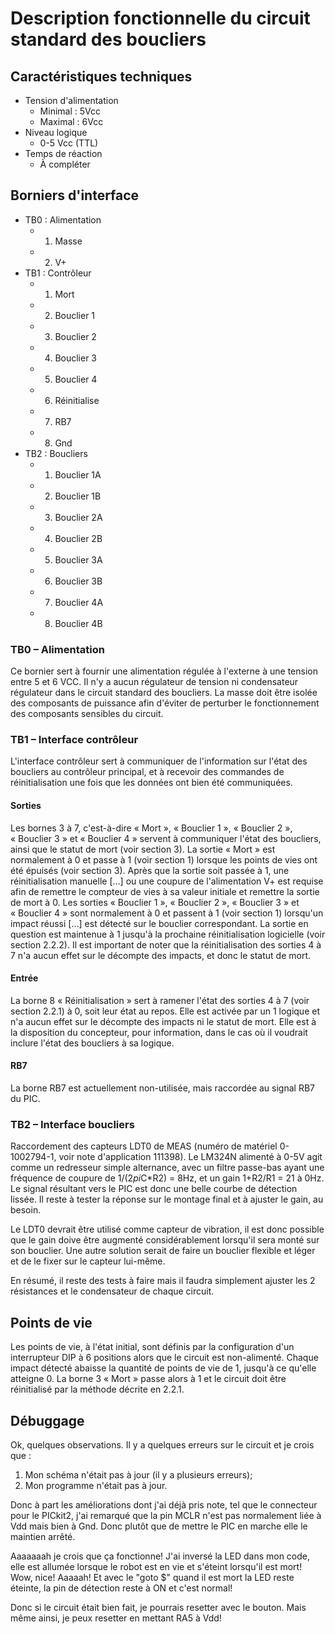 # Description fonctionnelle du circuit standard des boucliers

## Caractéristiques techniques

- Tension d'alimentation
  - Minimal : 5Vcc
  - Maximal : 6Vcc
- Niveau logique
  - 0-5 Vcc (TTL)
- Temps de réaction
  - À compléter

## Borniers d'interface

- TB0 : Alimentation
  - 1. Masse
  - 2. V+
- TB1 : Contrôleur
  - 1. Mort
  - 2. Bouclier 1
  - 3. Bouclier 2
  - 4. Bouclier 3
  - 5. Bouclier 4
  - 6. Réinitialise
  - 7. RB7
  - 8. Gnd
- TB2 : Boucliers
  - 1. Bouclier 1A
  - 2. Bouclier 1B
  - 3. Bouclier 2A
  - 4. Bouclier 2B
  - 5. Bouclier 3A
  - 6. Bouclier 3B
  - 7. Bouclier 4A
  - 8. Bouclier 4B

### TB0 – Alimentation

Ce bornier sert à fournir une alimentation régulée à l'externe à une tension entre 5 et 6 VCC.
Il n'y a aucun régulateur de tension ni condensateur régulateur dans le circuit standard des boucliers.
La masse doit être isolée des composants de puissance afin d'éviter de perturber le fonctionnement des composants sensibles du circuit.

### TB1 – Interface contrôleur
L'interface contrôleur sert à communiquer de l'information sur l'état des boucliers au contrôleur principal, et à recevoir des commandes de réinitialisation une fois que les données ont bien été communiquées.

#### Sorties

Les bornes 3 à 7, c'est-à-dire « Mort », « Bouclier 1 », « Bouclier 2 », « Bouclier 3 » et « Bouclier 4 » servent à communiquer l'état des boucliers, ainsi que le statut de mort (voir section 3).
La sortie « Mort » est normalement à 0 et passe à 1 (voir section 1) lorsque les points de vies ont été épuisés (voir section 3).
Après que la sortie soit passée à 1, une réinitialisation manuelle […] ou une coupure de l'alimentation V+ est requise afin de remettre le compteur de vies à sa valeur initiale et remettre la sortie de mort à 0.
Les sorties « Bouclier 1 », « Bouclier 2 », « Bouclier 3 » et « Bouclier 4 » sont normalement à 0 et passent à 1 (voir section 1) lorsqu'un impact réussi […] est détecté sur le bouclier correspondant.
La sortie en question est maintenue à 1 jusqu'à la prochaine réinitialisation logicielle (voir section 2.2.2).
Il est important de noter que la réinitialisation des sorties 4 à 7 n'a aucun effet sur le décompte des impacts, et donc le statut de mort.

#### Entrée

La borne 8 « Réinitialisation » sert à ramener l'état des sorties 4 à 7 (voir section 2.2.1) à 0, soit leur état au repos.
Elle est activée par un 1 logique et n'a aucun effet sur le décompte des impacts ni le statut de mort.
Elle est à la disposition du concepteur, pour information, dans le cas où il voudrait inclure l'état des boucliers à sa logique.

#### RB7

La borne RB7 est actuellement non-utilisée, mais raccordée au signal RB7 du PIC.

### TB2 – Interface boucliers

Raccordement des capteurs LDT0 de MEAS (numéro de matériel 0-1002794-1, voir note d'application 111398). Le LM324N alimenté à 0-5V agit comme un redresseur simple alternance, avec un filtre passe-bas ayant une fréquence de coupure de 1/(2*pi*C*R2) = 8Hz, et un gain 1+R2/R1 = 21 à 0Hz. Le signal résultant vers le PIC est donc une belle courbe de détection lissée. Il reste à tester la réponse sur le montage final et à ajuster le gain, au besoin.

Le LDT0 devrait être utilisé comme capteur de vibration, il est donc possible que le gain doive être augmenté considérablement lorsqu'il sera monté sur son bouclier. Une autre solution serait de faire un bouclier flexible et léger et de le fixer sur le capteur lui-même.

En résumé, il reste des tests à faire mais il faudra simplement ajuster les 2 résistances et le condensateur de chaque circuit.

## Points de vie

Les points de vie, à l'état initial, sont définis par la configuration d'un interrupteur DIP à 6 positions alors que le circuit est non-alimenté.
Chaque impact détecté abaisse la quantité de points de vie de 1, jusqu'à ce qu'elle atteigne 0.
La borne 3 « Mort » passe alors à 1 et le circuit doit être réinitialisé par la méthode décrite en 2.2.1.

## Débuggage

Ok, quelques observations. Il y a quelques erreurs sur le circuit et je crois que :

1. Mon schéma n'était pas à jour (il y a plusieurs erreurs);
2. Mon programme n'était pas à jour.

Donc à part les améliorations dont j'ai déjà pris note, tel que le connecteur pour le PICkit2, j'ai remarqué que la pin MCLR n'est pas normalement liée à Vdd mais bien à Gnd. Donc plutôt que de mettre le PIC en marche elle le maintien arrêté.

Aaaaaaah je crois que ça fonctionne! J'ai inversé la LED dans mon code, elle est allumée lorsque le robot est en vie et s'éteint lorsqu'il est mort! Wow, nice! Aaaaah! Et avec le "goto $" quand il est mort la LED reste éteinte, la pin de détection reste à ON et c'est normal!

Donc si le circuit était bien fait, je pourrais resetter avec le bouton. Mais même ainsi, je peux resetter en mettant RA5 à Vdd!
